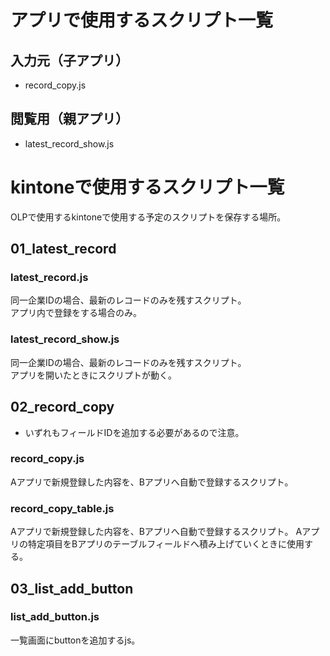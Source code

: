 # アプリで使用するスクリプト一覧
## 入力元（子アプリ）
- record_copy.js

## 閲覧用（親アプリ）
- latest_record_show.js

# kintoneで使用するスクリプト一覧
OLPで使用するkintoneで使用する予定のスクリプトを保存する場所。

## 01_latest_record
### latest_record.js
同一企業IDの場合、最新のレコードのみを残すスクリプト。  
アプリ内で登録をする場合のみ。

### latest_record_show.js
同一企業IDの場合、最新のレコードのみを残すスクリプト。  
アプリを開いたときにスクリプトが動く。

## 02_record_copy
- いずれもフィールドIDを追加する必要があるので注意。
### record_copy.js
Aアプリで新規登録した内容を、Bアプリへ自動で登録するスクリプト。

### record_copy_table.js
Aアプリで新規登録した内容を、Bアプリへ自動で登録するスクリプト。
Aアプリの特定項目をBアプリのテーブルフィールドへ積み上げていくときに使用する。

## 03_list_add_button
### list_add_button.js
一覧画面にbuttonを追加するjs。
